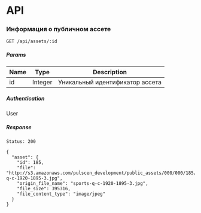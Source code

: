 # API

### Информация о публичном ассете

`GET /api/assets/:id`

##### Params
Name | Type | Description
---- | ---- | -----------
id | Integer | Уникальный идентификатор ассета

##### Authentication
User

##### Response
```
Status: 200

{
  "asset": {
    "id": 185,
    "file": "http://s3.amazonaws.com/pulscen_development/public_assets/000/000/185/2fc7__sports-q-c-1920-1895-3.jpg",
    "origin_file_name": "sports-q-c-1920-1895-3.jpg",
    "file_size": 395316,
    "file_content_type": "image/jpeg"
  }
}
```
